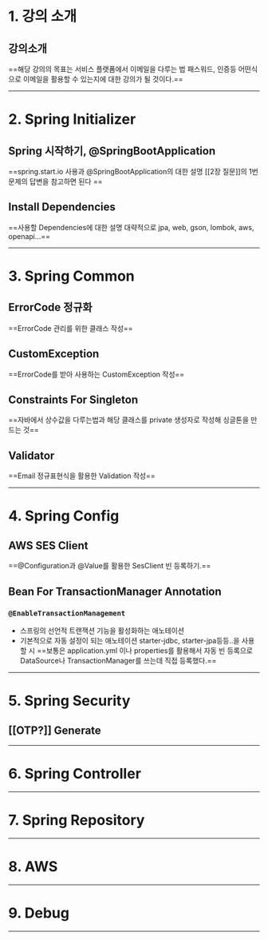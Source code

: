 # 1. 강의 소개
## 강의소개
==해당 강의의 목표는 서비스 플랫폼에서 이메일을 다루는 법 패스워드, 인증등 어떤식으로 이메일을 활용할 수 있는지에 대한 강의가 될 것이다.==
****
# 2. Spring Initializer
## Spring 시작하기, @SpringBootApplication
==spring.start.io 사용과 @SpringBootApplication의 대한 설명 [[2장 질문]]의 1번 문제의 답변을 참고하면 된다 ==
## Install Dependencies
==사용할 Dependencies에 대한 설명 대략적으로 jpa, web, gson, lombok, aws, openapi...==
****
# 3. Spring Common
## ErrorCode 정규화
==ErrorCode 관리를 위한 클래스 작성==
## CustomException
==ErrorCode를 받아 사용하는 CustomException 작성==
## Constraints For Singleton
==자바에서 상수값을 다루는법과 해당 클래스를 private 생성자로 작성해 싱글톤을 만드는 것==
## Validator
==Email 정규표현식을 활용한 Validation 작성==

****
# 4. Spring Config
## AWS SES Client
==@Configuration과 @Value를 활용한 SesClient 빈 등록하기.==
## Bean For TransactionManager Annotation
### `@EnableTransactionManagement`
- 스프링의 선언적 트랜잭션 기능을 활성화하는 애노테이션
- 기본적으로 자동 설정이 되는 애노테이션 starter-jdbc, starter-jpa등등..을 사용할 시
==보통은 application.yml 이나 properties를 활용해서 자동 빈 등록으로 DataSource나 TransactionManager를 쓰는데 직접 등록했다.==

****
# 5. Spring Security
## [[OTP?]] Generate

****
# 6. Spring Controller

****
# 7. Spring Repository

****
# 8. AWS

****
# 9. Debug

****